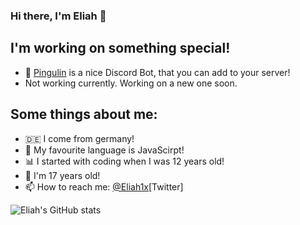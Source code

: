 ### Hi there, I'm Eliah 👋

## I'm working on something special!
- 🔭 [Pingulin](https://pingulin.me/) is a nice Discord Bot, that you can add to your server!
- Not working currently. Working on a new one soon.

## Some things about me: 
- 🇩🇪 I come from germany!
- 🌱 My favourite language is JavaScirpt!
- 📊 I started with coding when I was 12 years old!
- 👀 I'm 17 years old!
- 📫 How to reach me: [@Eliah1x](https://twitter.com/Eliah1x)[Twitter]

![Eliah's GitHub stats](https://github-readme-stats.vercel.app/api?username=EliahDE&show_icons=true&theme=radical)
